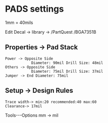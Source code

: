# PADS settings

1mm = 40mils

Edit Decal -> library -> /PartQuest /BGA7351B

## Properties -> Pad Stack
    Power -> Opposite Side 
                Diameter: 90mil Drill Size: 48mil  
    Others -> Opposite Side 
                Diameter: 75mil Drill Size: 37mil 
    Jumper -> End Diameter: 75mil

## Setup -> Design Rules
    Trace width-> min:20 recommended:40 max:60 
    Clearance-> 17mil
    
Tools---Options mm -> mil




